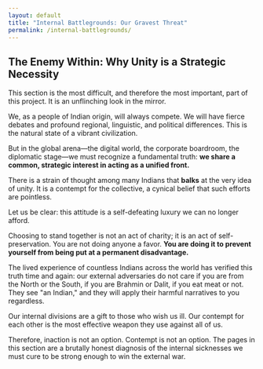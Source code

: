 ```yaml
---
layout: default
title: "Internal Battlegrounds: Our Gravest Threat"
permalink: /internal-battlegrounds/
---
```


## The Enemy Within: Why Unity is a Strategic Necessity

This section is the most difficult, and therefore the most important, part of this project. It is an unflinching look in the mirror.

We, as a people of Indian origin, will always compete. We will have fierce debates and profound regional, linguistic, and political differences. This is the natural state of a vibrant civilization.

But in the global arena—the digital world, the corporate boardroom, the diplomatic stage—we must recognize a fundamental truth: **we share a common, strategic interest in acting as a unified front.**

There is a strain of thought among many Indians that **balks** at the very idea of unity. It is a contempt for the collective, a cynical belief that such efforts are pointless.

Let us be clear: this attitude is a self-defeating luxury we can no longer afford.

Choosing to stand together is not an act of charity; it is an act of self-preservation. You are not doing anyone a favor. **You are doing it to prevent yourself from being put at a permanent disadvantage.**

The lived experience of countless Indians across the world has verified this truth time and again: our external adversaries do not care if you are from the North or the South, if you are Brahmin or Dalit, if you eat meat or not. They see "an Indian," and they will apply their harmful narratives to you regardless.

Our internal divisions are a gift to those who wish us ill. Our contempt for each other is the most effective weapon they use against all of us.

Therefore, inaction is not an option. Contempt is not an option. The pages in this section are a brutally honest diagnosis of the internal sicknesses we must cure to be strong enough to win the external war.

